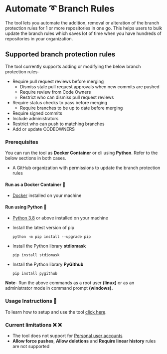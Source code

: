 # Automate :curly_loop: Branch Rules

The tool lets you automate the addition, removal or alteration of the branch protection rules for 1 or more repositories in one go. This helps users to bulk update the branch rules which saves lot of time when you have hundreds of repositories in your organization.

## Supported branch protection rules

The tool currently supports adding or modifying the below branch protection rules-

- Require pull request reviews before merging
  - Dismiss stale pull request approvals when new commits are pushed
  - Require review from Code Owners
  - Restrict who can dismiss pull request reviews
- Require status checks to pass before merging
  - Require branches to be up to date before merging
- Require signed commits
- Include administrators
- Restrict who can push to matching branches
- Add or update CODEOWNERS

### Prerequisites

You can run the tool as **Docker Container** or cli using **Python**. Refer to the below sections in both cases.
- A GitHub organization with permissions to update the branch protection rules

#### Run as a Docker Container :whale:

- [Docker](https://docs.docker.com/get-docker/) installed on your machine

#### Run using Python :snake:

- [Python 3.8](https://www.python.org/downloads/) or above installed on your machine

- Install the latest version of pip

  ```python -m pip install --upgrade pip```

- Install the Python library **stdiomask**

  ```pip install stdiomask```

- Install the Python library **PyGithub**

  ```pip install pygithub```

**Note**- Run the above commands as a root user **(linux)** or as an administrator mode in command prompt **(windows).**

### Usage Instructions :memo:

To learn how to setup and use the tool [click here](https://github.com/CanarysDevOps/GitHub-Branch-Protector/wiki/Configure-&-Execute).

### Current limitations :x: :x:

- The tool does not support for [Personal user accounts](https://docs.github.com/en/free-pro-team@latest/github/getting-started-with-github/types-of-github-accounts) <br/>
- **Allow force pushes**, **Allow deletions** and **Require linear history** rules are not supported
